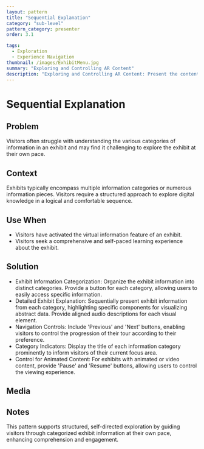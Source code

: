 ```yaml
---
layout: pattern
title: "Sequential Explanation"
category: "sub-level"
pattern_category: presenter
order: 3.1

tags:
  - Exploration
  - Experience Navigation
thumbnail: /images/ExhibitMenu.jpg
summary: "Exploring and Controlling AR Content"
description: "Exploring and Controlling AR Content: Present the content in a structured, navigable, and user-controlled manner."
---
```


# Sequential Explanation

## Problem
Visitors often struggle with understanding the various categories of information in an exhibit and may find it challenging to explore the exhibit at their own pace.

## Context
Exhibits typically encompass multiple information categories or numerous information pieces. Visitors require a structured approach to explore digital knowledge in a logical and comfortable sequence.

## Use When

- Visitors have activated the virtual information feature of an exhibit.
- Visitors seek a comprehensive and self-paced learning experience about the exhibit.

## Solution

- Exhibit Information Categorization: Organize the exhibit information into distinct categories. Provide a button for each category, allowing users to easily access specific information.
- Detailed Exhibit Explanation: Sequentially present exhibit information from each category, highlighting specific components for visualizing abstract data. Provide aligned audio descriptions for each visual element.
- Navigation Controls: Include 'Previous' and 'Next' buttons, enabling visitors to control the progression of their tour according to their preference.
- Category Indicators: Display the title of each information category prominently to inform visitors of their current focus area.
- Control for Animated Content: For exhibits with animated or video content, provide 'Pause' and 'Resume' buttons, allowing users to control the viewing experience.

## Media



## Notes

This pattern supports structured, self-directed exploration by guiding visitors through categorized exhibit information at their own pace, enhancing comprehension and engagement.
